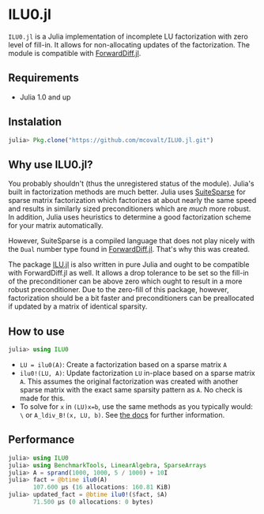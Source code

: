# ILU0.jl

`ILU0.jl` is a Julia implementation of incomplete LU factorization with zero level of fill-in. It allows for non-allocating updates of the factorization. The module is compatible with [ForwardDiff.jl](https://github.com/JuliaDiff/ForwardDiff.jl).

## Requirements

* Julia 1.0 and up

## Instalation

```julia
julia> Pkg.clone("https://github.com/mcovalt/ILU0.jl.git")
```

## Why use ILU0.jl?

You probably shouldn't (thus the unregistered status of the module). Julia's built in factorization methods are much better. Julia uses [SuiteSparse](http://faculty.cse.tamu.edu/davis/suitesparse.html) for sparse matrix factorization which factorizes at about nearly the same speed and results in similarly sized preconditioners which are *much* more robust. In addition, Julia uses heuristics to determine a good factorization scheme for your matrix automatically.

However, SuiteSparse is a compiled language that does not play nicely with the `Dual` number type found in [ForwardDiff.jl](https://github.com/JuliaDiff/ForwardDiff.jl). That's why this was created.

The package [ILU.jl](https://github.com/haampie/ILU.jl) is also written in pure Julia and ought to be compatible with ForwardDiff.jl as well. It allows a drop tolerance to be set so the fill-in of the preconditioner can be above zero which ought to result in a more robust preconditioner. Due to the zero-fill of this package, however, factorization should be a bit faster and preconditioners can be preallocated if updated by a matrix of identical sparsity.

## How to use

```julia
julia> using ILU0
```

* `LU = ilu0(A)`: Create a factorization based on a sparse matrix `A`
* `ilu0!(LU, A)`: Update factorization `LU` in-place based on a sparse matrix `A`. This assumes the original factorization was created with another sparse matrix with the exact same sparsity pattern as `A`. No check is made for this.
* To solve for `x` in `(LU)x=b`, use the same methods as you typically would: `\` or `A_ldiv_B!(x, LU, b)`. See [the docs](https://docs.julialang.org/en/stable/stdlib/linalg/) for further information.

## Performance

```julia
julia> using ILU0
julia> using BenchmarkTools, LinearAlgebra, SparseArrays
julia> A = sprand(1000, 1000, 5 / 1000) + 10I
julia> fact = @btime ilu0(A)
       107.600 μs (16 allocations: 160.81 KiB)
julia> updated_fact = @btime ilu0!($fact, $A)
       71.500 μs (0 allocations: 0 bytes)
```
